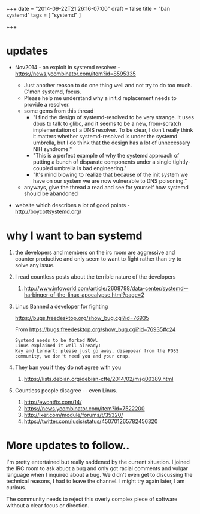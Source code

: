 +++
date = "2014-09-22T21:26:16-07:00"
draft = false
title = "ban systemd"
tags = [ "systemd" ]

+++

updates
=============================
- Nov2014 - an exploit in systemd resolver - https://news.ycombinator.com/item?id=8595335
   - Just another reason to do one thing well and not try to do too much. C'mon systemd, focus.
   - Please help me understand why a init.d replacement needs to provide a resolver.
   - some gems from this thread 
      - "I find the design of systemd-resolved to be very strange. It uses dbus to talk to glibc, and it seems to be a new, from-scratch implementation of a DNS resolver. To be clear, I don't really think it matters whether systemd-resolved is under the systemd umbrella, but I do think that the design has a lot of unnecessary NIH syndrome."
      - "This is a perfect example of why the systemd approach of putting a bunch of disparate components under a single tightly-coupled umbrella is bad engineering."
      - "It's mind blowing to realize that because of the init system we have on our system we are now vulnerable to DNS poisoning."
   - anyways, give the thread a read and see for yourself how systemd should be abandoned

- website which describes a lot of good points - http://boycottsystemd.org/

why I want to ban systemd
=============================


1. the developers and members on the irc room are aggressive and counter productive and only seem to want to fight
   rather than try to solve any issue.

2. I read countless posts about the terrible nature of the developers

   1. http://www.infoworld.com/article/2608798/data-center/systemd--harbinger-of-the-linux-apocalypse.html?page=2

3. Linus Banned a developer for fighting

   https://bugs.freedesktop.org/show_bug.cgi?id=76935


   From https://bugs.freedesktop.org/show_bug.cgi?id=76935#c24

   ```
   Systemd needs to be forked NOW.
   Linus explained it well already:
   Kay and Lennart: please just go away, disappear from the FOSS community, we don't need you and your crap.
   ```

4. They ban you if they do not agree with you

   1. https://lists.debian.org/debian-ctte/2014/02/msg00389.html


5. Countless people disagree -- even Linus.

   1. http://ewontfix.com/14/
   2. https://news.ycombinator.com/item?id=7522200
   3. http://lxer.com/module/forums/t/35320/
   4. https://twitter.com/lusis/status/450701265782456320

More updates to follow..
=============================

I'm pretty entertained but really saddened by the current situation. I joined the IRC room to ask abuot a bug and only
got racial comments and vulgar language when I inquired about a bug. We didn't even get to discussing the
technical reasons, I had to leave the channel. I might try again later, I am curious.


The community needs to reject this overly complex piece of software without a clear focus or direction.




